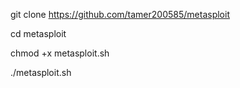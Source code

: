 git clone https://github.com/tamer200585/metasploit

cd metasploit

chmod +x metasploit.sh

./metasploit.sh

